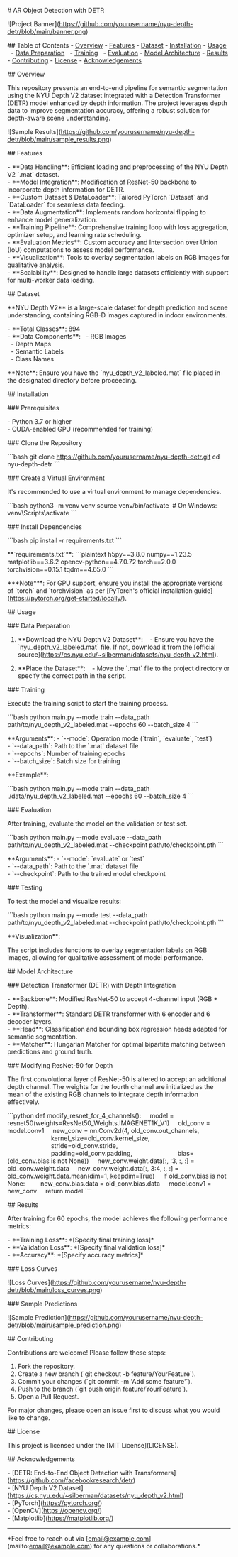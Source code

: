 \# AR Object Detection with DETR

\!\[Project Banner\](https://github.com/yourusername/nyu-depth-detr/blob/main/banner.png)

\## Table of Contents
\- [Overview](#overview)
\- [Features](#features)
\- [Dataset](#dataset)
\- [Installation](#installation)
\- [Usage](#usage)
  \- [Data Preparation](#data-preparation)
  \- [Training](#training)
  \- [Evaluation](#evaluation)
\- [Model Architecture](#model-architecture)
\- [Results](#results)
\- [Contributing](#contributing)
\- [License](#license)
\- [Acknowledgements](#acknowledgements)

\## Overview

This repository presents an end-to-end pipeline for semantic segmentation using the NYU Depth V2 dataset integrated with a Detection Transformer (DETR) model enhanced by depth information. The project leverages depth data to improve segmentation accuracy, offering a robust solution for depth-aware scene understanding.

\!\[Sample Results\](https://github.com/yourusername/nyu-depth-detr/blob/main/sample_results.png)

\## Features

\- \*\*Data Handling\*\*: Efficient loading and preprocessing of the NYU Depth V2 \`.mat\` dataset.  
\- \*\*Model Integration\*\*: Modification of ResNet-50 backbone to incorporate depth information for DETR.  
\- \*\*Custom Dataset \& DataLoader\*\*: Tailored PyTorch \`Dataset\` and \`DataLoader\` for seamless data feeding.  
\- \*\*Data Augmentation\*\*: Implements random horizontal flipping to enhance model generalization.  
\- \*\*Training Pipeline\*\*: Comprehensive training loop with loss aggregation, optimizer setup, and learning rate scheduling.  
\- \*\*Evaluation Metrics\*\*: Custom accuracy and Intersection over Union (IoU) computations to assess model performance.  
\- \*\*Visualization\*\*: Tools to overlay segmentation labels on RGB images for qualitative analysis.  
\- \*\*Scalability\*\*: Designed to handle large datasets efficiently with support for multi-worker data loading.

\## Dataset

\*\*NYU Depth V2\*\* is a large-scale dataset for depth prediction and scene understanding, containing RGB-D images captured in indoor environments.

\- \*\*Total Classes\*\*: 894  
\- \*\*Data Components\*\*:
  \- RGB Images  
  \- Depth Maps  
  \- Semantic Labels  
  \- Class Names

\*\*Note\*\*: Ensure you have the \`nyu_depth_v2_labeled.mat\` file placed in the designated directory before proceeding.

\## Installation

\### Prerequisites

\- Python 3.7 or higher  
\- CUDA-enabled GPU (recommended for training)

\### Clone the Repository

\`\`\`bash
git clone https://github.com/yourusername/nyu-depth-detr.git
cd nyu-depth-detr
\`\`\`

\### Create a Virtual Environment

It's recommended to use a virtual environment to manage dependencies.

\`\`\`bash
python3 -m venv venv
source venv/bin/activate  \# On Windows: venv\Scripts\activate
\`\`\`

\### Install Dependencies

\`\`\`bash
pip install -r requirements.txt
\`\`\`

\*\*\`requirements.txt\`\*\*:
\`\`\`plaintext
h5py==3.8.0
numpy==1.23.5
matplotlib==3.6.2
opencv-python==4.7.0.72
torch==2.0.0
torchvision==0.15.1
tqdm==4.65.0
\`\`\`

\*\*\*Note\*\*\*: For GPU support, ensure you install the appropriate versions of \`torch\` and \`torchvision\` as per \[PyTorch's official installation guide\](https://pytorch.org/get-started/locally/).

\## Usage

\### Data Preparation

1. \*\*Download the NYU Depth V2 Dataset\*\*:
   \- Ensure you have the \`nyu_depth_v2_labeled.mat\` file. If not, download it from the \[official source\](https://cs.nyu.edu/~silberman/datasets/nyu_depth_v2.html).

2. \*\*Place the Dataset\*\*:
   \- Move the \`.mat\` file to the project directory or specify the correct path in the script.

\### Training

Execute the training script to start the training process.

\`\`\`bash
python main.py --mode train --data_path path/to/nyu_depth_v2_labeled.mat --epochs 60 --batch_size 4
\`\`\`

\*\*Arguments\*\*:
\- \`--mode\`: Operation mode (\`train\`, \`evaluate\`, \`test\`)  
\- \`--data_path\`: Path to the \`.mat\` dataset file  
\- \`--epochs\`: Number of training epochs  
\- \`--batch_size\`: Batch size for training

\*\*Example\*\*:

\`\`\`bash
python main.py --mode train --data_path ./data/nyu_depth_v2_labeled.mat --epochs 60 --batch_size 4
\`\`\`

\### Evaluation

After training, evaluate the model on the validation or test set.

\`\`\`bash
python main.py --mode evaluate --data_path path/to/nyu_depth_v2_labeled.mat --checkpoint path/to/checkpoint.pth
\`\`\`

\*\*Arguments\*\*:
\- \`--mode\`: \`evaluate\` or \`test\`  
\- \`--data_path\`: Path to the \`.mat\` dataset file  
\- \`--checkpoint\`: Path to the trained model checkpoint

\### Testing

To test the model and visualize results:

\`\`\`bash
python main.py --mode test --data_path path/to/nyu_depth_v2_labeled.mat --checkpoint path/to/checkpoint.pth
\`\`\`

\*\*Visualization\*\*:

The script includes functions to overlay segmentation labels on RGB images, allowing for qualitative assessment of model performance.

\## Model Architecture

\### Detection Transformer (DETR) with Depth Integration

\- \*\*Backbone\*\*: Modified ResNet-50 to accept 4-channel input (RGB + Depth).  
\- \*\*Transformer\*\*: Standard DETR transformer with 6 encoder and 6 decoder layers.  
\- \*\*Head\*\*: Classification and bounding box regression heads adapted for semantic segmentation.  
\- \*\*Matcher\*\*: Hungarian Matcher for optimal bipartite matching between predictions and ground truth.

\### Modifying ResNet-50 for Depth

The first convolutional layer of ResNet-50 is altered to accept an additional depth channel. The weights for the fourth channel are initialized as the mean of the existing RGB channels to integrate depth information effectively.

\`\`\`python
def modify_resnet_for_4_channels():
    model = resnet50(weights=ResNet50_Weights.IMAGENET1K_V1)
    old_conv = model.conv1
    new_conv = nn.Conv2d(4, old_conv.out_channels,
                         kernel_size=old_conv.kernel_size,
                         stride=old_conv.stride,
                         padding=old_conv.padding,
                         bias=(old_conv.bias is not None))
    new_conv.weight.data[:, :3, :, :] = old_conv.weight.data
    new_conv.weight.data[:, 3:4, :, :] = old_conv.weight.data.mean(dim=1, keepdim=True)
    if old_conv.bias is not None:
        new_conv.bias.data = old_conv.bias.data
    model.conv1 = new_conv
    return model
\`\`\`

\## Results

After training for 60 epochs, the model achieves the following performance metrics:

\- \*\*Training Loss\*\*: \*[Specify final training loss]\*  
\- \*\*Validation Loss\*\*: \*[Specify final validation loss]\*  
\- \*\*Accuracy\*\*: \*[Specify accuracy metrics]\*

\### Loss Curves

\!\[Loss Curves\](https://github.com/yourusername/nyu-depth-detr/blob/main/loss_curves.png)

\### Sample Predictions

\!\[Sample Prediction\](https://github.com/yourusername/nyu-depth-detr/blob/main/sample_prediction.png)

\## Contributing

Contributions are welcome! Please follow these steps:

1. Fork the repository.  
2. Create a new branch (\`git checkout -b feature/YourFeature\`).  
3. Commit your changes (\`git commit -m 'Add some feature'\`).  
4. Push to the branch (\`git push origin feature/YourFeature\`).  
5. Open a Pull Request.

For major changes, please open an issue first to discuss what you would like to change.

\## License

This project is licensed under the \[MIT License\](LICENSE).

\## Acknowledgements

\- \[DETR: End-to-End Object Detection with Transformers\](https://github.com/facebookresearch/detr)  
\- \[NYU Depth V2 Dataset\](https://cs.nyu.edu/~silberman/datasets/nyu_depth_v2.html)  
\- \[PyTorch\](https://pytorch.org/)  
\- \[OpenCV\](https://opencv.org/)  
\- \[Matplotlib\](https://matplotlib.org/)

---

\*Feel free to reach out via \[email@example.com\](mailto:email@example.com) for any questions or collaborations.\*
